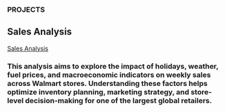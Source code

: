 
### PROJECTS
## Sales Analysis
[Sales Analysis](https://medium.com/@sadiku.19xx/781ebb2b580e)
### This analysis aims to explore the impact of holidays, weather, fuel prices, and macroeconomic indicators on weekly sales across Walmart stores. Understanding these factors helps optimize inventory planning, marketing strategy, and store-level decision-making for one of the largest global retailers.
